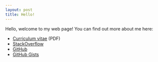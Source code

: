 ```yaml
---
layout: post
title: Hello!
---
```


Hello, welcome to my web page!  You can find out more about me here:

* [Curriculum vitae](\.\./cv.pdf) (PDF)
* [StackOverflow](https://stackoverflow.com/users/1904943/victoria-stuart)
* [GitHub](https://github.com/victoriastuart)
* [GitHub Gists](https://gist.github.com/victoriastuart)

